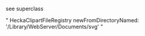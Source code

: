 see superclass

"
HeckaClipartFileRegistry newFromDirectoryNamed: '/Library/WebServer/Documents/svg'
"

